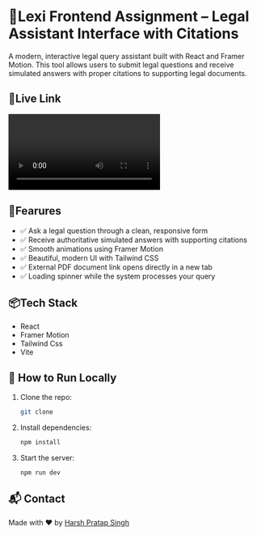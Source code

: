 # 📜Lexi Frontend Assignment – Legal Assistant Interface with Citations

A modern, interactive legal query assistant built with React and Framer Motion. This tool allows users to submit legal questions and receive simulated answers with proper citations to supporting legal documents.


## 🔗Live Link
![vide](lexi-legal-assistant/public/ScreenRecording.mp4)

## 📖Fearures
* ✅ Ask a legal question through a clean, responsive form
* ✅ Receive authoritative simulated answers with supporting citations
* ✅ Smooth animations using Framer Motion
* ✅ Beautiful, modern UI with Tailwind CSS
* ✅ External PDF document link opens directly in a new tab
* ✅ Loading spinner while the system processes your query

## 📦Tech Stack
* React
* Framer Motion
* Tailwind Css
* Vite

## 🚀 How to Run Locally

1. Clone the repo:
   ```bash
   git clone 
   ```
2. Install dependencies:

    ```bash
    npm install
    ```
3. Start the server:
    ```bash
    npm run dev
    ```

## 📬 Contact
Made with ❤️ by [Harsh Pratap Singh](mailto:sainyy11@gmail.com)

